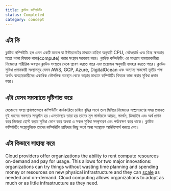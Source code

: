 ```yaml
---
title: ক্লাউড কম্পিউটিং
status: Completed
category: concept
---
```


## এটা কি
ক্লাউড কম্পিউটিং হল এমন একটি মডেল যা ইন্টারনেটের মাধ্যমে চাহিদা অনুযায়ী CPU, নেটওয়ার্ক এবং ডিস্ক ক্ষমতার মতো গণনা বিষয়ক কাজ(compute) করার সংস্থান সরবরাহ করে। ক্লাউড কম্পিউটিং এর মাধ্যমে ব্যবহারকারীরা নিজেদের শারীরিক অবস্থান ক্লাউড সংস্থানে থেকে প্রবেশ করতে পারে এবং প্রয়োজন অনুযায়ী ব্যবহার করতে পারে। ক্লাউড সুবিধা প্রদানকারী সংস্থাসমূহ যেমন AWS, GCP, Azure, DigitalOcean এবং অন্যান্য সকলেই তৃতীয় পক্ষ অর্থাৎ ব্যবহারকারীদের একাধিক ভৌগলিক অবস্থান থেকে ভাড়ার মাধ্যমে কম্পিউটিং বিষয়ক কাজ করার সুবিধা প্রদান করে। 

## এটা যেসব সমস্যাতে দৃষ্টিপাত করে
যেকোনো সংস্থা প্রথাগতভাবে কম্পিউটিং কার্যকারিতা চাহিদা বৃদ্ধির সাথে তাল মিলিয়ে নিজেদের সম্প্রসারণের সময় প্রধানত দুই ধরনের সমস্যার সম্মুখীন হয়।এমতাবস্থায় তারা হয় তাদের মূল সার্ভারকে আয়ত্ত, সমর্থন, ডিজাইন এবং অর্থ প্রদান করে নিজেরা হোস্ট করার সুবিধা ভোগ করে অথবা এ সকল সুবিধা সম্প্রসারণ এবং পর্যবেক্ষণ করে থাকে। ক্লাউড কম্পিউটিং সংস্থাগুলিকে তাদের কম্পিউটিং চাহিদার কিছু অংশ অন্য সংস্থাকে আউটসোর্স করতে দেয়।

## এটা কিভাবে সাহায্য করে
Cloud providers offer organizations the ability to rent compute resources on-demand and pay for usage. This allows for two major innovations: organizations can try things without wasting time planning and spending money or resources on new physical infrastructure and they can [scale](/scalability/) as needed and on-demand. Cloud computing allows organizations to adopt as much or as little infrastructure as they need. 



